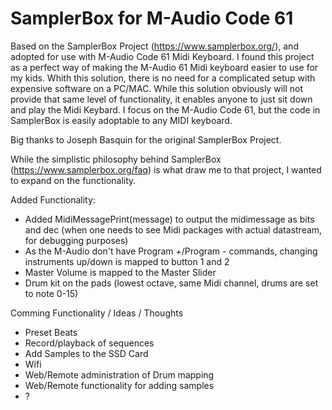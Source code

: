 # SamplerBox for M-Audio Code 61

Based on the SamplerBox Project (https://www.samplerbox.org/), and adopted for use with M-Audio Code 61 Midi Keyboard. I found this project as a perfect way of making the M-Audio 61 Midi keyboard easier to use for my kids. Whith this solution, there is no need for a complicated setup with expensive software on a PC/MAC. While this solution obviously will not provide that same level of functionality, it enables anyone to just sit down and play the Midi Keybard. I focus on the M-Audio Code 61, but the code in SamplerBox is easily adoptable to any MIDI keyboard.

Big thanks to Joseph Basquin for the original SamplerBox Project.

While the simplistic philosophy behind SamplerBox (https://www.samplerbox.org/faq) is what draw me to that project, I wanted to expand on the functionality. 

Added Functionality:
- Added MidiMessagePrint(message) to output the midimessage as bits and dec (when one needs to see Midi packages with actual datastream, for debugging purposes)
- As the M-Audio don't have Program +/Program - commands, changing instruments up/down is mapped to button 1 and 2
- Master Volume is mapped to the Master Slider
- Drum kit on the pads (lowest octave, same Midi channel, drums are set to note 0-15)

Comming Functionality / Ideas / Thoughts
- Preset Beats
- Record/playback of sequences
- Add Samples to the SSD Card
- Wifi
- Web/Remote administration of Drum mapping
- Web/Remote functionality for adding samples
- ?
